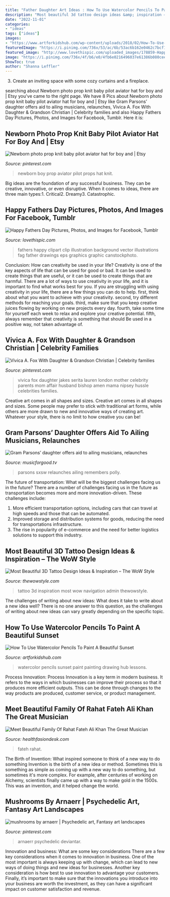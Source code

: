 ```yaml
---
title: "Father Daughter Art Ideas : How To Use Watercolor Pencils To Paint A Beautiful Sunset"
description: "Most beautiful 3d tattoo design ideas &amp; inspiration – the wow style"
date: "2022-11-01"
categories:
- "ideas"
tags: ["ideas"]
images:
- "https://www.artforkidshub.com/wp-content/uploads/2018/02/How-To-Use-Watercolor-Pencils-To-Paint-A-Sunset-feature.jpg"
featuredImage: "https://i.pinimg.com/736x/53/ac/6b/53ac6b162e0462c7bcf14099daedd4e9.jpg"
featured_image: "http://www.lovethispic.com/uploaded_images/178859-Happy-Fathers-Day.jpg"
image: "https://i.pinimg.com/736x/4f/b6/e0/4fb6e0216496037e61386b080ceee9c2--vivica-fox-family-affair.jpg"
ShowToc: true
author: "Shanna Leffler"
---
```



3. Create an inviting space with some cozy curtains and a fireplace. 

	

		
searching about Newborn photo prop knit baby pilot aviator hat for boy and | Etsy you've came to the right page. We have 8 Pics about Newborn photo prop knit baby pilot aviator hat for boy and | Etsy like Gram Parsons’ daughter offers aid to ailing musicians, relaunches, Vivica A. Fox With Daughter &amp; Grandson Christian | Celebrity families and also Happy Fathers Day Pictures, Photos, and Images for Facebook, Tumblr. Here it is:
		
    
## Newborn Photo Prop Knit Baby Pilot Aviator Hat For Boy And | Etsy

<img loading=lazy src="https://i.pinimg.com/736x/71/f5/d8/71f5d8ede4d2e2cfc8918cab75cde05e.jpg" onerror="this.onerror=null;this.src='https://tse4.mm.bing.net/th?id=OIP.0omrVJkwbB_w3uRste6wKwHaLI&amp;pid=15.1';" alt="Newborn photo prop knit baby pilot aviator hat for boy and | Etsy">

_Source: pinterest.com_

>newborn boy prop aviator pilot props hat knit. 

	

Big ideas are the foundation of any successful business. They can be creative, innovative, or even disruptive. When it comes to ideas, there are three main types:1. Critical2. Dreamy3. Catastrophic.

    
## Happy Fathers Day Pictures, Photos, And Images For Facebook, Tumblr

<img loading=lazy src="http://www.lovethispic.com/uploaded_images/178859-Happy-Fathers-Day.jpg" onerror="this.onerror=null;this.src='https://tse4.mm.bing.net/th?id=OIP.Y-AqZlZevCbiL3KkCuYWVAHaHa&amp;pid=15.1';" alt="Happy Fathers Day Pictures, Photos, and Images for Facebook, Tumblr">

_Source: lovethispic.com_

>fathers happy clipart clip illustration background vector illustrations fag father drawings eps graphics graphic canstockphoto. 

	

Conclusion: How can creativity be used in your life?
Creativity is one of the key aspects of life that can be used for good or bad. It can be used to create things that are useful, or it can be used to create things that are harmful. There are a lot of ways to use creativity in your life, and it is important to find what works best for you. If you are struggling with using creativity in your life, there are a few things you can do to help. first, think about what you want to achieve with your creativity. second, try different methods for reaching your goals. third, make sure that you keep creative juices flowing by working on new projects every day. fourth, take some time for yourself each week to relax and explore your creative potential. fifth, always remember that creativity is something that should Be used in a positive way, not taken advantage of.

    
## Vivica A. Fox With Daughter &amp; Grandson Christian | Celebrity Families

<img loading=lazy src="https://i.pinimg.com/736x/4f/b6/e0/4fb6e0216496037e61386b080ceee9c2--vivica-fox-family-affair.jpg" onerror="this.onerror=null;this.src='https://tse4.mm.bing.net/th?id=OIP.WUl-tEeby4hNc5jN3ZxUHAAAAA&amp;pid=15.1';" alt="Vivica A. Fox With Daughter &amp; Grandson Christian | Celebrity families">

_Source: pinterest.com_

>vivica fox daughter jakes serita lauren london mother celebrity parents mom affair husband bishop amen mama nipsey hussle celebrities families. 

	

Creative art comes in all shapes and sizes.
Creative art comes in all shapes and sizes. Some people may prefer to stick with traditional art forms, while others are more drawn to new and innovative ways of creating art. Whatever your style, there is no limit to how creative you can be!

    
## Gram Parsons’ Daughter Offers Aid To Ailing Musicians, Relaunches

<img loading=lazy src="https://musicforgood.tv/wp-content/uploads/2012/03/PollyParsonsbyJohnAnderson-671x1024.jpg" onerror="this.onerror=null;this.src='https://tse1.mm.bing.net/th?id=OIP.5tvj0v8nYCPP5iNb6udOBQHaLT&amp;pid=15.1';" alt="Gram Parsons’ daughter offers aid to ailing musicians, relaunches">

_Source: musicforgood.tv_

>parsons sxsw relaunches ailing remembers polly. 

	

The future of transportation: What will be the biggest challenges facing us in the future?
There are a number of challenges facing us in the future as transportation becomes more and more innovation-driven. These challenges include: 
1) More efficient transportation options, including cars that can travel at high speeds and those that can be automated.
2) Improved storage and distribution systems for goods, reducing the need for transportations infrastructure. 
3) The rise in popularity of e-commerce and the need for better logistics solutions to support this industry.

    
## Most Beautiful 3D Tattoo Design Ideas &amp; Inspiration – The WoW Style

<img loading=lazy src="http://thewowstyle.com/wp-content/uploads/2014/10/2817.jpg" onerror="this.onerror=null;this.src='https://tse2.mm.bing.net/th?id=OIP.6ZYj5_dj58b4b7wfbH1KYQAAAA&amp;pid=15.1';" alt="Most Beautiful 3D Tattoo Design Ideas &amp; Inspiration – The WoW Style">

_Source: thewowstyle.com_

>tattoo 3d inspiration most wow navigation admin thewowstyle. 

	

The challenges of writing about new ideas: What does it take to write about a new idea well?
There is no one answer to this question, as the challenges of writing about new ideas can vary greatly depending on the specific topic.

    
## How To Use Watercolor Pencils To Paint A Beautiful Sunset

<img loading=lazy src="https://www.artforkidshub.com/wp-content/uploads/2018/02/How-To-Use-Watercolor-Pencils-To-Paint-A-Sunset-feature.jpg" onerror="this.onerror=null;this.src='https://tse1.mm.bing.net/th?id=OIP.pIgHdCPiePyr5g6dq3qYZAHaEK&amp;pid=15.1';" alt="How To Use Watercolor Pencils To Paint A Beautiful Sunset">

_Source: artforkidshub.com_

>watercolor pencils sunset paint painting drawing hub lessons. 

	

Process Innovation:
Process Innovation is a key term in modern business. It refers to the ways in which businesses can improve their process so that it produces more efficient outputs. This can be done through changes to the way products are produced, customer service, or product management.

    
## Meet Beautiful Family Of Rahat Fateh Ali Khan The Great Musician

<img loading=lazy src="https://www.healthfasiondesk.com/wp-content/uploads/2020/07/12524150_1042806912467165_4756996737321761505_n.jpg" onerror="this.onerror=null;this.src='https://tse4.mm.bing.net/th?id=OIP.alAGLnM5xUCEDZ7fC7j8EgHaJ4&amp;pid=15.1';" alt="Meet Beautiful Family Of Rahat Fateh Ali Khan The Great Musician">

_Source: healthfasiondesk.com_

>fateh rahat. 

	

The Birth of Invention: What inspired someone to think of a new way to do something
Invention is the birth of a new idea or method. Sometimes this is something as simple as coming up with a new way to do something, but sometimes it's more complex. For example, after centuries of working on Alchemy, scientists finally came up with a way to make gold in the 1500s. This was an invention, and it helped change the world.

    
## Mushrooms By Arnaerr | Psychedelic Art, Fantasy Art Landscapes

<img loading=lazy src="https://i.pinimg.com/736x/53/ac/6b/53ac6b162e0462c7bcf14099daedd4e9.jpg" onerror="this.onerror=null;this.src='https://tse1.mm.bing.net/th?id=OIP.FdHb99w9Gz7wTiMvEyVOHAHaKt&amp;pid=15.1';" alt="mushrooms by arnaerr | Psychedelic art, Fantasy art landscapes">

_Source: pinterest.com_

>arnaerr psychedelic deviantar. 

	

Innovation and business: What are some key considerations
There are a few key considerations when it comes to innovation in business. One of the most important is always keeping up with change, which can lead to new ways of doing things and new ideas for businesses. Another key consideration is how best to use innovation to advantage your customers. Finally, it’s important to make sure that the innovations you introduce into your business are worth the investment, as they can have a significant impact on customer satisfaction and revenue.

